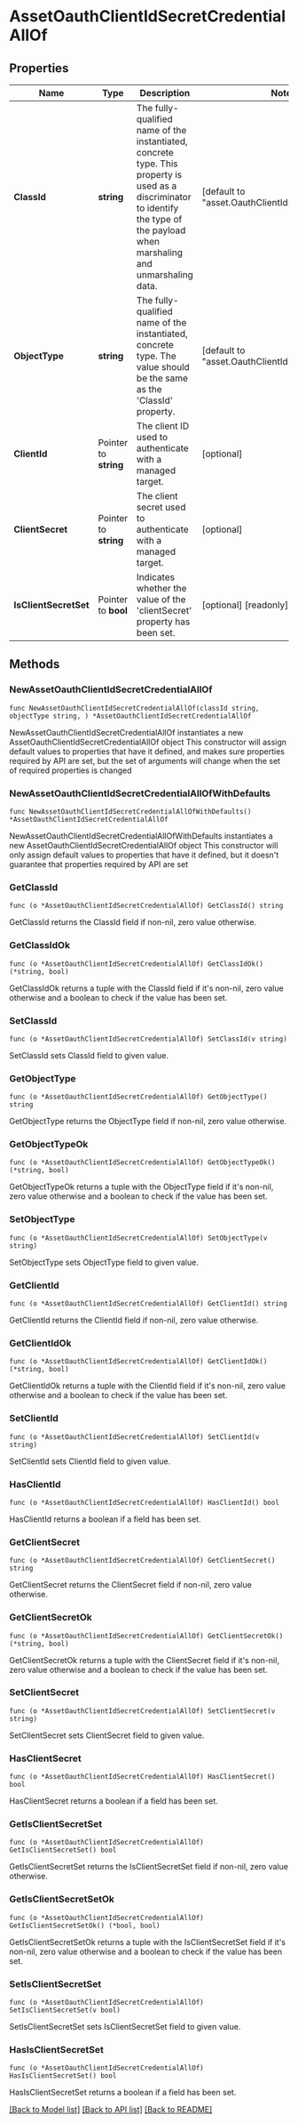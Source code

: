 # AssetOauthClientIdSecretCredentialAllOf

## Properties

Name | Type | Description | Notes
------------ | ------------- | ------------- | -------------
**ClassId** | **string** | The fully-qualified name of the instantiated, concrete type. This property is used as a discriminator to identify the type of the payload when marshaling and unmarshaling data. | [default to "asset.OauthClientIdSecretCredential"]
**ObjectType** | **string** | The fully-qualified name of the instantiated, concrete type. The value should be the same as the &#39;ClassId&#39; property. | [default to "asset.OauthClientIdSecretCredential"]
**ClientId** | Pointer to **string** | The client ID used to authenticate with a managed target. | [optional] 
**ClientSecret** | Pointer to **string** | The client secret used to authenticate with a managed target. | [optional] 
**IsClientSecretSet** | Pointer to **bool** | Indicates whether the value of the &#39;clientSecret&#39; property has been set. | [optional] [readonly] 

## Methods

### NewAssetOauthClientIdSecretCredentialAllOf

`func NewAssetOauthClientIdSecretCredentialAllOf(classId string, objectType string, ) *AssetOauthClientIdSecretCredentialAllOf`

NewAssetOauthClientIdSecretCredentialAllOf instantiates a new AssetOauthClientIdSecretCredentialAllOf object
This constructor will assign default values to properties that have it defined,
and makes sure properties required by API are set, but the set of arguments
will change when the set of required properties is changed

### NewAssetOauthClientIdSecretCredentialAllOfWithDefaults

`func NewAssetOauthClientIdSecretCredentialAllOfWithDefaults() *AssetOauthClientIdSecretCredentialAllOf`

NewAssetOauthClientIdSecretCredentialAllOfWithDefaults instantiates a new AssetOauthClientIdSecretCredentialAllOf object
This constructor will only assign default values to properties that have it defined,
but it doesn't guarantee that properties required by API are set

### GetClassId

`func (o *AssetOauthClientIdSecretCredentialAllOf) GetClassId() string`

GetClassId returns the ClassId field if non-nil, zero value otherwise.

### GetClassIdOk

`func (o *AssetOauthClientIdSecretCredentialAllOf) GetClassIdOk() (*string, bool)`

GetClassIdOk returns a tuple with the ClassId field if it's non-nil, zero value otherwise
and a boolean to check if the value has been set.

### SetClassId

`func (o *AssetOauthClientIdSecretCredentialAllOf) SetClassId(v string)`

SetClassId sets ClassId field to given value.


### GetObjectType

`func (o *AssetOauthClientIdSecretCredentialAllOf) GetObjectType() string`

GetObjectType returns the ObjectType field if non-nil, zero value otherwise.

### GetObjectTypeOk

`func (o *AssetOauthClientIdSecretCredentialAllOf) GetObjectTypeOk() (*string, bool)`

GetObjectTypeOk returns a tuple with the ObjectType field if it's non-nil, zero value otherwise
and a boolean to check if the value has been set.

### SetObjectType

`func (o *AssetOauthClientIdSecretCredentialAllOf) SetObjectType(v string)`

SetObjectType sets ObjectType field to given value.


### GetClientId

`func (o *AssetOauthClientIdSecretCredentialAllOf) GetClientId() string`

GetClientId returns the ClientId field if non-nil, zero value otherwise.

### GetClientIdOk

`func (o *AssetOauthClientIdSecretCredentialAllOf) GetClientIdOk() (*string, bool)`

GetClientIdOk returns a tuple with the ClientId field if it's non-nil, zero value otherwise
and a boolean to check if the value has been set.

### SetClientId

`func (o *AssetOauthClientIdSecretCredentialAllOf) SetClientId(v string)`

SetClientId sets ClientId field to given value.

### HasClientId

`func (o *AssetOauthClientIdSecretCredentialAllOf) HasClientId() bool`

HasClientId returns a boolean if a field has been set.

### GetClientSecret

`func (o *AssetOauthClientIdSecretCredentialAllOf) GetClientSecret() string`

GetClientSecret returns the ClientSecret field if non-nil, zero value otherwise.

### GetClientSecretOk

`func (o *AssetOauthClientIdSecretCredentialAllOf) GetClientSecretOk() (*string, bool)`

GetClientSecretOk returns a tuple with the ClientSecret field if it's non-nil, zero value otherwise
and a boolean to check if the value has been set.

### SetClientSecret

`func (o *AssetOauthClientIdSecretCredentialAllOf) SetClientSecret(v string)`

SetClientSecret sets ClientSecret field to given value.

### HasClientSecret

`func (o *AssetOauthClientIdSecretCredentialAllOf) HasClientSecret() bool`

HasClientSecret returns a boolean if a field has been set.

### GetIsClientSecretSet

`func (o *AssetOauthClientIdSecretCredentialAllOf) GetIsClientSecretSet() bool`

GetIsClientSecretSet returns the IsClientSecretSet field if non-nil, zero value otherwise.

### GetIsClientSecretSetOk

`func (o *AssetOauthClientIdSecretCredentialAllOf) GetIsClientSecretSetOk() (*bool, bool)`

GetIsClientSecretSetOk returns a tuple with the IsClientSecretSet field if it's non-nil, zero value otherwise
and a boolean to check if the value has been set.

### SetIsClientSecretSet

`func (o *AssetOauthClientIdSecretCredentialAllOf) SetIsClientSecretSet(v bool)`

SetIsClientSecretSet sets IsClientSecretSet field to given value.

### HasIsClientSecretSet

`func (o *AssetOauthClientIdSecretCredentialAllOf) HasIsClientSecretSet() bool`

HasIsClientSecretSet returns a boolean if a field has been set.


[[Back to Model list]](../README.md#documentation-for-models) [[Back to API list]](../README.md#documentation-for-api-endpoints) [[Back to README]](../README.md)


